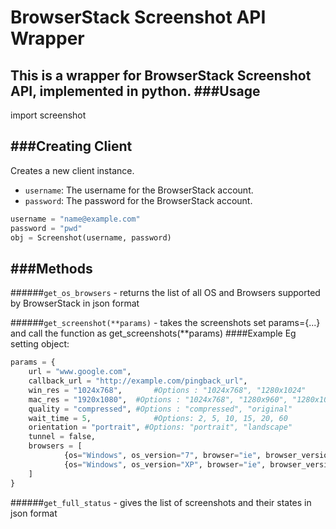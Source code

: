 BrowserStack Screenshot API Wrapper
=========
This is a wrapper for BrowserStack Screenshot API, implemented in python. 
###Usage
--------------------
import screenshot

###Creating Client
-------------------
Creates a new client instance.

  * `username`: The username for the BrowserStack account.
  * `password`: The password for the BrowserStack account.

``` python
username = "name@example.com"
password = "pwd"
obj = Screenshot(username, password)
```

###Methods
------------------
######`get_os_browsers` - returns the list of all OS and Browsers supported by BrowserStack in json format

######`get_screenshot(**params)` - takes the screenshots
set params={...} and call the function as get_screenshots(**params)
####Example
Eg setting object:
``` python
params = {
	url = "www.google.com",
	callback_url = "http://example.com/pingback_url",
	win_res = "1024x768",		#Options : "1024x768", "1280x1024"
	mac_res = "1920x1080", 	#Options : "1024x768", "1280x960", "1280x1024", "1600x1200", "1920x1080"
	quality = "compressed",	#Options : "compressed", "original"
	wait_time = 5,          	#Options: 2, 5, 10, 15, 20, 60
	orientation = "portrait", #Options: "portrait", "landscape"
	tunnel = false,
	browsers = [
			{os="Windows", os_version="7", browser="ie", browser_version="8.0"},
			{os="Windows", os_version="XP", browser="ie", browser_version="7.0"}
	]
}
```
######`get_full_status` - gives the list of screenshots and their states in json format
